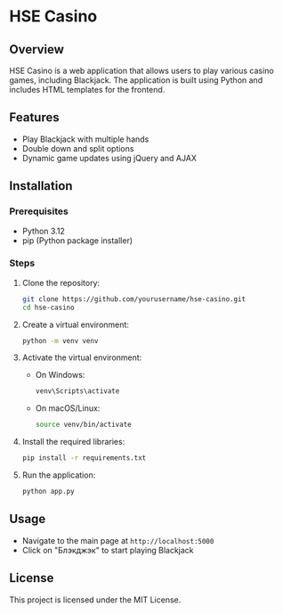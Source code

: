 # HSE Casino

## Overview
HSE Casino is a web application that allows users to play various casino games, including Blackjack. The application is built using Python and includes HTML templates for the frontend.

## Features
- Play Blackjack with multiple hands
- Double down and split options
- Dynamic game updates using jQuery and AJAX

## Installation

### Prerequisites
- Python 3.12
- pip (Python package installer)

### Steps
1. Clone the repository:
    ```sh
    git clone https://github.com/yourusername/hse-casino.git
    cd hse-casino
    ```

2. Create a virtual environment:
    ```sh
    python -m venv venv
    ```

3. Activate the virtual environment:
    - On Windows:
        ```sh
        venv\Scripts\activate
        ```
    - On macOS/Linux:
        ```sh
        source venv/bin/activate
        ```

4. Install the required libraries:
    ```sh
    pip install -r requirements.txt
    ```

5. Run the application:
    ```sh
    python app.py
    ```

## Usage
- Navigate to the main page at `http://localhost:5000`
- Click on "Блэкджэк" to start playing Blackjack

## License
This project is licensed under the MIT License.